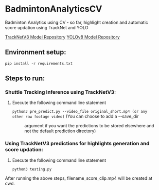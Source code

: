 # BadmintonAnalyticsCV
Badminton Analytics using CV - so far, highlight creation and automatic score updation using TrackNet and YOLO

[TrackNetV3 Model Repository](https://github.com/qaz812345/TrackNetV3)
[YOLOv8 Model Repository](https://github.com/ultralytics/ultralytics)

## Environment setup:

```
pip install -r requirements.txt
```

## Steps to run:

  ### Shuttle Tracking Inference using TrackNetV3:
  1. Execute the following command line statement
     
     ```python3 pre_predict.py --video_file original_short.mp4 (or any other raw footage video)```
  (You can choose to add a --save_dir <dir> argument if you want the predictions to be stored elsewhere and not the default prediction directory)

  ### Using TrackNetV3 predictions for highlights generation and score updation:
  1. Execute the following command line statement
     
     ```python3 testing.py```

After running the above steps, filename_score_clip.mp4 will be created at cwd.


